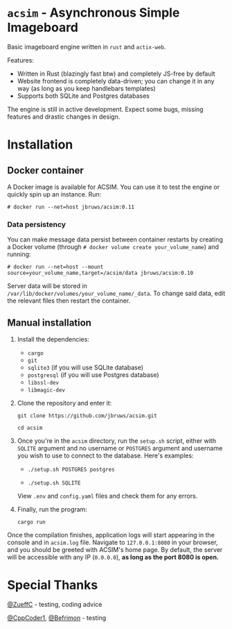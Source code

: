 # `acsim` - Asynchronous Simple Imageboard

Basic imageboard engine written in `rust` and `actix-web`.

Features:

- Written in Rust (blazingly fast btw) and completely JS-free by default
- Website frontend is completely data-driven; you can change it in any way (as long as you keep handlebars templates)
- Supports both SQLite and Postgres databases  

The engine is still in active development. Expect some bugs, missing features and drastic changes in design.

# Installation

## Docker container

A Docker image is available for ACSIM. You can use it to test the engine or quickly spin up an instance. Run:

`# docker run --net=host jbruws/acsim:0.11`

### Data persistency

You can make message data persist between container restarts by creating a Docker volume (through `# docker volume create your_volume_name`) and running:

`# docker run --net=host --mount source=your_volume_name,target=/acsim/data jbruws/acsim:0.10`

Server data will be stored in `/var/lib/docker/volumes/your_volume_name/_data`. To change said data, edit the relevant files then restart the container.

## Manual installation

1. Install the dependencies:

    - `cargo`
    - `git`
    - `sqlite3` (if you will use SQLite database)
    - `postgresql` (if you will use Postgres database)
    - `libssl-dev`
    - `libmagic-dev`

2. Clone the repository and enter it:
    
   `git clone https://github.com/jbruws/acsim.git`
    
   `cd acsim`
    
3. Once you're in the `acsim` directory, run the `setup.sh` script, either with `SQLITE` argument and no username or `POSTGRES` argument and username you wish to use to connect to the database. Here's examples:

    - `./setup.sh POSTGRES postgres`
    
    - `./setup.sh SQLITE`

    View `.env` and `config.yaml` files and check them for any errors.
    
4. Finally, run the program:
    
    `cargo run`
    
Once the compilation finishes, application logs will start appearing in the console and in `acsim.log` file. Navigate to `127.0.0.1:8080` in your browser, and you should be greeted with ACSIM's home page. By default, the server will be accessible with any IP (`0.0.0.0`), **as long as the port 8080 is open.**

# Special Thanks

[@ZueffC](https://github.com/ZueffC) - testing, coding advice

[@CppCoder1](https://github.com/CppCoder1), [@Befrimon](https://github.com/Befrimon) - testing
